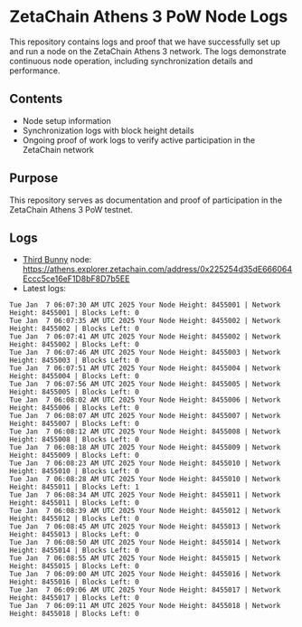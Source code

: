 # ZetaChain Athens 3 PoW Node Logs
This repository contains logs and proof that we have successfully set up and run a node on the ZetaChain Athens 3 network. The logs demonstrate continuous node operation, including synchronization details and performance.

## Contents
- Node setup information
- Synchronization logs with block height details
- Ongoing proof of work logs to verify active participation in the ZetaChain network

## Purpose
This repository serves as documentation and proof of participation in the ZetaChain Athens 3 PoW testnet.

## Logs

- [Third Bunny](https://thirdbunny.xyz/) node: https://athens.explorer.zetachain.com/address/0x225254d35dE666064Eccc5ce16eF1D8bF8D7b5EE
- Latest logs:
```
Tue Jan  7 06:07:30 AM UTC 2025 Your Node Height: 8455001 | Network Height: 8455001 | Blocks Left: 0
Tue Jan  7 06:07:35 AM UTC 2025 Your Node Height: 8455002 | Network Height: 8455002 | Blocks Left: 0
Tue Jan  7 06:07:41 AM UTC 2025 Your Node Height: 8455002 | Network Height: 8455002 | Blocks Left: 0
Tue Jan  7 06:07:46 AM UTC 2025 Your Node Height: 8455003 | Network Height: 8455003 | Blocks Left: 0
Tue Jan  7 06:07:51 AM UTC 2025 Your Node Height: 8455004 | Network Height: 8455004 | Blocks Left: 0
Tue Jan  7 06:07:56 AM UTC 2025 Your Node Height: 8455005 | Network Height: 8455005 | Blocks Left: 0
Tue Jan  7 06:08:02 AM UTC 2025 Your Node Height: 8455006 | Network Height: 8455006 | Blocks Left: 0
Tue Jan  7 06:08:07 AM UTC 2025 Your Node Height: 8455007 | Network Height: 8455007 | Blocks Left: 0
Tue Jan  7 06:08:12 AM UTC 2025 Your Node Height: 8455008 | Network Height: 8455008 | Blocks Left: 0
Tue Jan  7 06:08:18 AM UTC 2025 Your Node Height: 8455009 | Network Height: 8455009 | Blocks Left: 0
Tue Jan  7 06:08:23 AM UTC 2025 Your Node Height: 8455010 | Network Height: 8455010 | Blocks Left: 0
Tue Jan  7 06:08:28 AM UTC 2025 Your Node Height: 8455010 | Network Height: 8455011 | Blocks Left: 1
Tue Jan  7 06:08:34 AM UTC 2025 Your Node Height: 8455011 | Network Height: 8455011 | Blocks Left: 0
Tue Jan  7 06:08:39 AM UTC 2025 Your Node Height: 8455012 | Network Height: 8455012 | Blocks Left: 0
Tue Jan  7 06:08:45 AM UTC 2025 Your Node Height: 8455013 | Network Height: 8455013 | Blocks Left: 0
Tue Jan  7 06:08:50 AM UTC 2025 Your Node Height: 8455014 | Network Height: 8455014 | Blocks Left: 0
Tue Jan  7 06:08:55 AM UTC 2025 Your Node Height: 8455015 | Network Height: 8455015 | Blocks Left: 0
Tue Jan  7 06:09:00 AM UTC 2025 Your Node Height: 8455016 | Network Height: 8455016 | Blocks Left: 0
Tue Jan  7 06:09:06 AM UTC 2025 Your Node Height: 8455017 | Network Height: 8455017 | Blocks Left: 0
Tue Jan  7 06:09:11 AM UTC 2025 Your Node Height: 8455018 | Network Height: 8455018 | Blocks Left: 0
```
